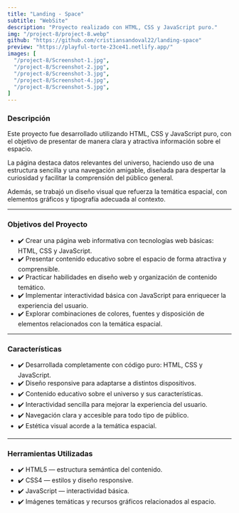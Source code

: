 ```yaml
---
title: "Landing - Space"
subtitle: "WebSite"
description: "Proyecto realizado con HTML, CSS y JavaScript puro."
img: "/project-8/project-8.webp"
github: "https://github.com/cristiansandoval22/landing-space"
preview: "https://playful-torte-23ce41.netlify.app/"
images: [
  "/project-8/Screenshot-1.jpg",
  "/project-8/Screenshot-2.jpg",
  "/project-8/Screenshot-3.jpg",
  "/project-8/Screenshot-4.jpg",
  "/project-8/Screenshot-5.jpg",
]
---
```

### Descripción

Este proyecto fue desarrollado utilizando HTML, CSS y JavaScript puro, con el objetivo de presentar de manera clara y atractiva información sobre el espacio.

La página destaca datos relevantes del universo, haciendo uso de una estructura sencilla y una navegación amigable, diseñada para despertar la curiosidad y facilitar la comprensión del público general.

Además, se trabajó un diseño visual que refuerza la temática espacial, con elementos gráficos y tipografía adecuada al contexto.

---

### Objetivos del Proyecto

- ✔️ Crear una página web informativa con tecnologías web básicas: HTML, CSS y JavaScript.
- ✔️ Presentar contenido educativo sobre el espacio de forma atractiva y comprensible.
- ✔️ Practicar habilidades en diseño web y organización de contenido temático.
- ✔️ Implementar interactividad básica con JavaScript para enriquecer la experiencia del usuario.
- ✔️ Explorar combinaciones de colores, fuentes y disposición de elementos relacionados con la temática espacial.

--- 

### Características

- ✔️ Desarrollada completamente con código puro: HTML, CSS y JavaScript.
- ✔️ Diseño responsive para adaptarse a distintos dispositivos.
- ✔️ Contenido educativo sobre el universo y sus características.
- ✔️ Interactividad sencilla para mejorar la experiencia del usuario.
- ✔️ Navegación clara y accesible para todo tipo de público.
- ✔️ Estética visual acorde a la temática espacial.

---

### Herramientas Utilizadas

- ✔️ HTML5 — estructura semántica del contenido.
- ✔️ CSS4 — estilos y diseño responsive.
- ✔️ JavaScript — interactividad básica.
- ✔️ Imágenes temáticas y recursos gráficos relacionados al espacio.
